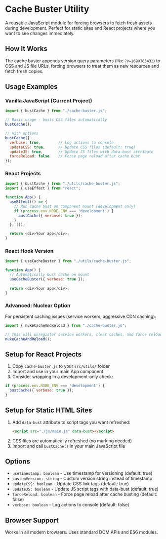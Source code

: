 # Cache Buster Utility

A reusable JavaScript module for forcing browsers to fetch fresh assets during development. Perfect for static sites and React projects where you want to see changes immediately.

## How It Works

The cache buster appends version query parameters (like `?v=1698765432`) to CSS and JS file URLs, forcing browsers to treat them as new resources and fetch fresh copies.

## Usage Examples

### Vanilla JavaScript (Current Project)
```javascript
import { bustCache } from "./cache-buster.js";

// Basic usage - busts CSS files automatically
bustCache();

// With options
bustCache({
  verbose: true,        // Log actions to console
  updateCSS: true,      // Update CSS files (default: true)
  updateJS: true,       // Update JS files with data-bust attribute
  forceReload: false    // Force page reload after cache bust
});
```

### React Projects
```javascript
import { bustCache } from "./utils/cache-buster.js";
import { useEffect } from "react";

function App() {
  useEffect(() => {
    // Run cache bust on component mount (development only)
    if (process.env.NODE_ENV === 'development') {
      bustCache({ verbose: true });
    }
  }, []);

  return <div>Your app</div>;
}
```

### React Hook Version
```javascript
import { useCacheBuster } from "./utils/cache-buster.js";

function App() {
  // Automatically bust cache on mount
  useCacheBuster({ verbose: true });
  
  return <div>Your app</div>;
}
```

### Advanced: Nuclear Option
For persistent caching issues (service workers, aggressive CDN caching):
```javascript
import { nukeCacheAndReload } from "./cache-buster.js";

// This will unregister service workers, clear caches, and force reload
nukeCacheAndReload();
```

## Setup for React Projects

1. Copy `cache-buster.js` to your `src/utils/` folder
2. Import and use in your main App component
3. Consider wrapping in a development-only check:

```javascript
if (process.env.NODE_ENV === 'development') {
  bustCache({ verbose: true });
}
```

## Setup for Static HTML Sites

1. Add `data-bust` attribute to script tags you want refreshed:
   ```html
   <script src="./js/main.js" data-bust></script>
   ```
2. CSS files are automatically refreshed (no marking needed)
3. Import and call `bustCache()` in your main JavaScript file

## Options

- `useTimestamp: boolean` - Use timestamp for versioning (default: true)
- `customVersion: string` - Custom version string instead of timestamp
- `updateCSS: boolean` - Update CSS link tags (default: true)  
- `updateJS: boolean` - Update JS script tags with data-bust (default: true)
- `forceReload: boolean` - Force page reload after cache busting (default: false)
- `verbose: boolean` - Log actions to console (default: false)

## Browser Support

Works in all modern browsers. Uses standard DOM APIs and ES6 modules.